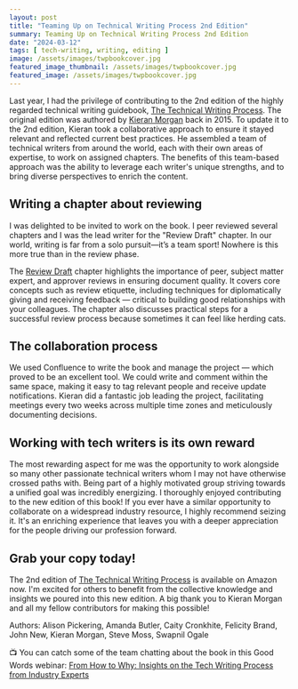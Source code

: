 ```yaml
---
layout: post
title: "Teaming Up on Technical Writing Process 2nd Edition"
summary: Teaming Up on Technical Writing Process 2nd Edition
date: "2024-03-12"
tags: [ tech-writing, writing, editing ]
image: /assets/images/twpbookcover.jpg
featured_image_thumbnail: /assets/images/twpbookcover.jpg
featured_image: /assets/images/twpbookcover.jpg
---
```



Last year, I had the privilege of contributing to the 2nd edition of the highly regarded technical writing guidebook, [The Technical Writing Process](https://boffin.education/the-technical-writing-process-2024-2nd-edition/). The original edition was authored by [Kieran Morgan](https://boffin.education/kieran-morgan/) back in 2015. To update it to the 2nd edition, Kieran took a collaborative approach to ensure it stayed relevant and reflected current best practices. He assembled a team of technical writers from around the world, each with their own areas of expertise, to work on assigned chapters. The benefits of this team-based approach was the ability to leverage each writer's unique strengths, and to bring diverse perspectives to enrich the content.


## Writing a chapter about reviewing

I was delighted to be invited to work on the book. I peer reviewed several chapters and I was the lead writer for the "Review Draft" chapter. In our world, writing is far from a solo pursuit—it’s a team sport! Nowhere is this more true than in the review phase. 

The [Review Draft](https://boffin.education/review-draft/) chapter highlights the importance of peer, subject matter expert, and approver reviews in ensuring document quality. It covers core concepts such as review etiquette, including techniques for diplomatically giving and receiving feedback — critical to building good relationships with your colleagues. The chapter also discusses practical steps for a successful review process because sometimes it can feel like herding cats. 


## The collaboration process

We used Confluence to write the book and manage the project — which proved to be an excellent tool. We could write and comment within the same space, making it easy to tag relevant people and receive update notifications. Kieran did a fantastic job leading the project, facilitating meetings every two weeks across multiple time zones and meticulously documenting decisions.


## Working with tech writers is its own reward

The most rewarding aspect for me was the opportunity to work alongside so many other passionate technical writers whom I may not have otherwise crossed paths with. Being part of a highly motivated group striving towards a unified goal was incredibly energizing. I thoroughly enjoyed contributing to the new edition of this book! If you ever have a similar opportunity to collaborate on a widespread industry resource, I highly recommend seizing it. It's an enriching experience that leaves you with a deeper appreciation for the people driving our profession forward.


## Grab your copy today!

The 2nd edition of [The Technical Writing Process](https://www.amazon.com/Technical-Writing-Process-Timeless-Techniques/dp/0994169329/) is available on Amazon now. I'm excited for others to benefit from the collective knowledge and insights we poured into this new edition. A big thank you to Kieran Morgan and all my fellow contributors for making this possible! 

Authors: Alison Pickering, Amanda Butler, Caity Cronkhite, Felicity Brand, John New, Kieran Morgan, Steve Moss, Swapnil Ogale

📺 You can catch some of the team chatting about the book in this Good Words webinar: [From How to Why: Insights on the Tech Writing Process from Industry Experts](https://www.youtube.com/watch?v=QvSUWR9IA5k)
